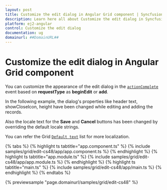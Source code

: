 ```yaml
---
layout: post
title: Customize the edit dialog in Angular Grid component | Syncfusion
description: Learn here all about Customize the edit dialog in Syncfusion Angular Grid component of Syncfusion Essential JS 2 and more.
platform: ej2-angular
control: Customize the edit dialog 
documentation: ug
domainurl: ##DomainURL##
---
```


# Customize the edit dialog in Angular Grid component

You can customize the appearance of the edit dialog in the [`actionComplete`](https://ej2.syncfusion.com/angular/documentation/api/grid/#actioncomplete) event based on **requestType** as **beginEdit** or **add**.

In the following example, the dialog's properties like header text, showCloseIcon, height have been changed while editing and adding the records.

Also the locale text for the **Save** and **Cancel** buttons has been changed by overriding the default locale strings.

You can refer the Grid [`Default text`](../global-local/) list for more localization.

{% tabs %}
{% highlight ts tabtitle="app.component.ts" %}
{% include samples/grid/edit-cs48/app/app.component.ts %}
{% endhighlight %}
{% highlight ts tabtitle="app.module.ts" %}
{% include samples/grid/edit-cs48/app/app.module.ts %}
{% endhighlight %}
{% highlight ts tabtitle="main.ts" %}
{% include samples/grid/edit-cs48/app/main.ts %}
{% endhighlight %}
{% endtabs %}
  
{% previewsample "page.domainurl/samples/grid/edit-cs48" %}
